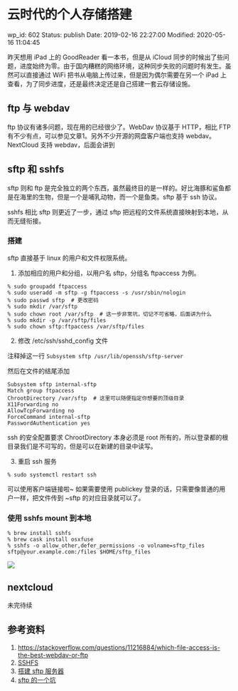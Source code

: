 # 云时代的个人存储搭建


wp_id: 602
Status: publish
Date: 2019-02-16 22:27:00
Modified: 2020-05-16 11:04:45


昨天想用 iPad 上的 GoodReader 看一本书，但是从 iCloud 同步的时候出了些问题，进度始终为零。由于国内糟糕的网络环境，这种同步失败的问题时有发生。虽然可以直接通过 WiFi 把书从电脑上传过来，但是因为偶尔需要在另一个 iPad 上查看，为了同步进度，还是最终决定还是自己搭建一套云存储设施。

## ftp 与 webdav

ftp 协议有诸多问题，现在用的已经很少了。WebDav 协议基于 HTTP，相比 FTP 有不少有点，可以参见文章1。另外不少开源的网盘客户端也支持 webdav。NextCloud 支持 webdav，后面会讲到

## sftp 和 sshfs

sftp 则和 ftp 是完全独立的两个东西，虽然最终目的是一样的。好比海豚和鲨鱼都是在海里的生物，但是一个是哺乳动物，而一个是鱼类。sftp 基于 ssh 协议。

sshfs 相比 sftp 则更近了一步，通过 sftp 把远程的文件系统直接映射到本地，从而无缝衔接。

### 搭建

sftp 直接基于 linux 的用户和文件权限系统。

1. 添加相应的用户和分组，以用户名 sftp，分组名 ftpaccess 为例。

```
% sudo groupadd ftpaccess
% sudo useradd -m sftp -g ftpaccess -s /usr/sbin/nologin
% sudo passwd sftp  # 更改密码
% sudo mkdir /var/sftp
% sudo chown root /var/sftp  # 这一步非常坑，切记不可省略，后面讲为什么
% sudo mkdir -p /var/sftp/files
% sudo chown sftp:ftpaccess /var/sftp/files
```

2. 修改 /etc/ssh/sshd_config 文件

注释掉这一行 `Subsystem sftp /usr/lib/openssh/sftp-server`

然后在文件的结尾添加

```
Subsystem sftp internal-sftp
Match group ftpaccess
ChrootDirectory /var/sftp  # 这里可以随便指定你想要的顶级目录
X11Forwarding no
AllowTcpForwarding no
ForceCommand internal-sftp
PasswordAuthentication yes
```

ssh 的安全配置要求 ChrootDirectory 本身必须是 root 所有的，所以登录都的根目录我们是不可写的，但是可以在新建的目录中读写。

3. 重启 ssh 服务

```
% sudo systemctl restart ssh
```

可以使用客户端链接啦~ 如果需要使用 publickey 登录的话，只需要像普通的用户一样，把文件传到 ~sftp 的对应目录就可以了。

### 使用 sshfs mount 到本地

```
% brew install sshfs
% brew cask install osxfuse
% sshfs -o allow_other,defer_permissions -o volname=sftp_files sftp@your.example.com:/files $HOME/sftp_files
```

![](https://tva1.sinaimg.cn/large/006tKfTcly1g09iu47ttpj30i207cabm.jpg)

## nextcloud

未完待续


## 参考资料
1. https://stackoverflow.com/questions/11216884/which-file-access-is-the-best-webdav-or-ftp
2. [SSHFS](https://github.com/osxfuse/osxfuse/wiki/SSHFS)
3. [搭建 sftp 服务器](https://askubuntu.com/questions/420652/how-to-setup-a-restricted-sftp-server-on-ubuntu)
4. [sftp 的一个坑](https://www.minstrel.org.uk/papers/sftp/builtin/)